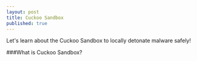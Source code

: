 ```yaml
---
layout: post
title: Cuckoo Sandbox
published: true
---
```


Let's learn about the Cuckoo Sandbox to locally detonate malware safely!

###What is Cuckoo Sandbox?
